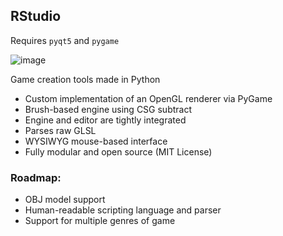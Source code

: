 ## RStudio
Requires `pyqt5` and `pygame`

![image](https://github.com/user-attachments/assets/c1e67214-3f03-42aa-979a-294e307343f4)



Game creation tools made in Python

* Custom implementation of an OpenGL renderer via PyGame
* Brush-based engine using CSG subtract
* Engine and editor are tightly integrated
* Parses raw GLSL
* WYSIWYG mouse-based interface
* Fully modular and open source (MIT License)
  
### Roadmap:
* OBJ model support
* Human-readable scripting language and parser
* Support for multiple genres of game


